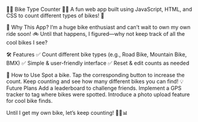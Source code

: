 🚴‍♂️ Bike Type Counter 🚴‍♀️
A fun web app built using JavaScript, HTML, and CSS to count different types of bikes! 🏁

🎯 Why This App?
I’m a huge bike enthusiast and can’t wait to own my own ride soon! 🚲 Until that happens, I figured—why not keep track of all the cool bikes I see?

🛠️ Features
✅ Count different bike types (e.g., Road Bike, Mountain Bike, BMX)
✅ Simple & user-friendly interface
✅ Reset & edit counts as needed

🚀 How to Use
Spot a bike.
Tap the corresponding button to increase the count.
Keep counting and see how many different bikes you can find!
💡 Future Plans
Add a leaderboard to challenge friends.
Implement a GPS tracker to tag where bikes were spotted.
Introduce a photo upload feature for cool bike finds.

Until I get my own bike, let’s keep counting! 🚴‍♂️📊
